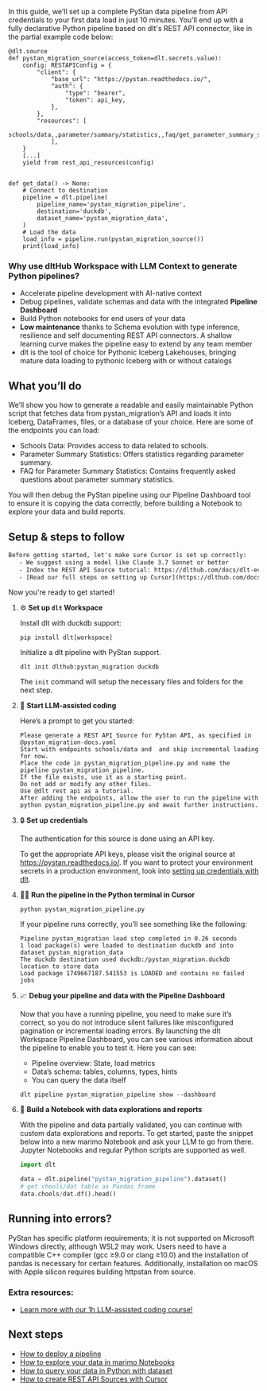 In this guide, we'll set up a complete PyStan data pipeline from API credentials to your first data load in just 10 minutes. You'll end up with a fully declarative Python pipeline based on dlt's REST API connector, like in the partial example code below:

```python-outcome
@dlt.source
def pystan_migration_source(access_token=dlt.secrets.value):
    config: RESTAPIConfig = {
        "client": {
            "base_url": "https://pystan.readthedocs.io/",
            "auth": {
                "type": "bearer",
                "token": api_key,
            },
        },
        "resources": [
            schools/data,,parameter/summary/statistics,,faq/get_parameter_summary_statistics
            ],
    }
    [...]
    yield from rest_api_resources(config)


def get_data() -> None:
    # Connect to destination
    pipeline = dlt.pipeline(
        pipeline_name='pystan_migration_pipeline',
        destination='duckdb',
        dataset_name='pystan_migration_data', 
    )
    # Load the data
    load_info = pipeline.run(pystan_migration_source())
    print(load_info) 
```

### Why use dltHub Workspace with LLM Context to generate Python pipelines?

- Accelerate pipeline development with AI-native context
- Debug pipelines, validate schemas and data with the integrated **Pipeline Dashboard**
- Build Python notebooks for end users of your data
- **Low maintenance** thanks to Schema evolution with type inference, resilience and self documenting REST API connectors. A shallow learning curve makes the pipeline easy to extend by any team member
- dlt is the tool of choice for Pythonic Iceberg Lakehouses, bringing mature data loading to pythonic Iceberg with or without catalogs

## What you’ll do

We’ll show you how to generate a readable and easily maintainable Python script that fetches data from pystan_migration’s API and loads it into Iceberg, DataFrames, files, or a database of your choice. Here are some of the endpoints you can load:

- Schools Data: Provides access to data related to schools.
- Parameter Summary Statistics: Offers statistics regarding parameter summary.
- FAQ for Parameter Summary Statistics: Contains frequently asked questions about parameter summary statistics.

You will then debug the PyStan pipeline using our Pipeline Dashboard tool to ensure it is copying the data correctly, before building a Notebook to explore your data and build reports.

## Setup & steps to follow

```default
Before getting started, let's make sure Cursor is set up correctly:
   - We suggest using a model like Claude 3.7 Sonnet or better
   - Index the REST API Source tutorial: https://dlthub.com/docs/dlt-ecosystem/verified-sources/rest_api/ and add it to context as **@dlt rest api**
   - [Read our full steps on setting up Cursor](https://dlthub.com/docs/dlt-ecosystem/llm-tooling/cursor-restapi#23-configuring-cursor-with-documentation)
```

Now you're ready to get started!

1. ⚙️ **Set up `dlt` Workspace**
    
    Install dlt with duckdb support:
    ```shell
    pip install dlt[workspace]
    ```

    Initialize a dlt pipeline with PyStan support.
    ```shell
    dlt init dlthub:pystan_migration duckdb
    ```

    The `init` command will setup the necessary files and folders for the next step.
    
2. 🤠 **Start LLM-assisted coding**
    
    Here’s a prompt to get you started:
    
    ```prompt
    Please generate a REST API Source for PyStan API, as specified in @pystan_migration-docs.yaml 
    Start with endpoints schools/data and  and skip incremental loading for now. 
    Place the code in pystan_migration_pipeline.py and name the pipeline pystan_migration_pipeline. 
    If the file exists, use it as a starting point. 
    Do not add or modify any other files. 
    Use @dlt rest api as a tutorial. 
    After adding the endpoints, allow the user to run the pipeline with python pystan_migration_pipeline.py and await further instructions.
    ```

    
3. 🔒 **Set up credentials** 
    
    The authentication for this source is done using an API key.
    
    To get the appropriate API keys, please visit the original source at https://pystan.readthedocs.io/.
    If you want to protect your environment secrets in a production environment, look into [setting up credentials with dlt](https://dlthub.com/docs/walkthroughs/add_credentials).
    
4. 🏃‍♀️ **Run the pipeline in the Python terminal in Cursor**
    
    ```shell
    python pystan_migration_pipeline.py
    ```
    
    If your pipeline runs correctly, you’ll see something like the following:
    
    ```shell
    Pipeline pystan_migration load step completed in 0.26 seconds
    1 load package(s) were loaded to destination duckdb and into dataset pystan_migration_data
    The duckdb destination used duckdb:/pystan_migration.duckdb location to store data
    Load package 1749667187.541553 is LOADED and contains no failed jobs
    ```
    
5. 📈 **Debug your pipeline and data with the Pipeline Dashboard**

    Now that you have a running pipeline, you need to make sure it’s correct, so you do not introduce silent failures like misconfigured pagination or incremental loading errors. By launching the dlt Workspace Pipeline Dashboard, you can see various information about the pipeline to enable you to test it. Here you can see:
    - Pipeline overview: State, load metrics
    - Data’s schema: tables, columns, types, hints
    - You can query the data itself
    
    ```shell
    dlt pipeline pystan_migration_pipeline show --dashboard
    ```
    
6. 🐍 **Build a Notebook with data explorations and reports**

    With the pipeline and data partially validated, you can continue with custom data explorations and reports. To get started, paste the snippet below into a new marimo Notebook and ask your LLM to go from there. Jupyter Notebooks and regular Python scripts are supported as well.

    
    ```python
    import dlt

   data = dlt.pipeline("pystan_migration_pipeline").dataset()
   # get chools/dat table as Pandas frame
   data.chools/dat.df().head()
    ```

## Running into errors?

PyStan has specific platform requirements; it is not supported on Microsoft Windows directly, although WSL2 may work. Users need to have a compatible C++ compiler (gcc ≥9.0 or clang ≥10.0) and the installation of pandas is necessary for certain features. Additionally, installation on macOS with Apple silicon requires building httpstan from source.

### Extra resources:

- [Learn more with our 1h LLM-assisted coding course!](https://www.youtube.com/watch?v=GGid70rnJuM)

## Next steps

- [How to deploy a pipeline](https://dlthub.com/docs/walkthroughs/deploy-a-pipeline)
- [How to explore your data in marimo Notebooks](https://dlthub.com/docs/general-usage/dataset-access/marimo)
- [How to query your data in Python with dataset](https://dlthub.com/docs/general-usage/dataset-access/dataset)
- [How to create REST API Sources with Cursor](https://dlthub.com/docs/dlt-ecosystem/llm-tooling/cursor-restapi)